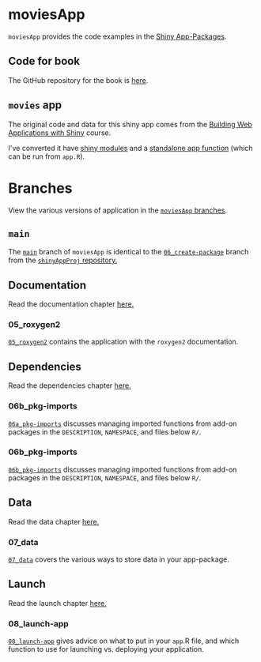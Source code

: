 # moviesApp 

`moviesApp` provides the code examples in the [Shiny App-Packages](https://mjfrigaard.github.io/shinyap/).

## Code for book 

The GitHub repository for the book is [here](https://github.com/mjfrigaard/shinyap).

## `movies` app

The original code and data for this shiny app comes from the [Building Web Applications with Shiny](https://rstudio-education.github.io/shiny-course/) course. 

I've converted it have [shiny modules](https://shiny.posit.co/r/articles/improve/modules/) and a [standalone app function](https://mastering-shiny.org/scaling-packaging.html#converting-an-existing-app) (which can be run from `app.R`).

# Branches 

View the various versions of application in the [`moviesApp` branches](https://github.com/mjfrigaard/moviesApp/branches/all).

## `main`

The [`main`](https://github.com/mjfrigaard/moviesApp/tree/main) branch of `moviesApp` is identical to the [`06_create-package`](https://github.com/mjfrigaard/shinyAppProj/tree/06_create-package) branch from the [`shinyAppProj` repository.](https://github.com/mjfrigaard/shinyAppProj/)

## Documentation 

Read the documentation chapter [here.](https://mjfrigaard.github.io/shinyap/document.html)

### 05_roxygen2

[`05_roxygen2`](https://github.com/mjfrigaard/moviesApp/tree/05_roxygen2) contains the application with the `roxygen2` documentation.

## Dependencies 

Read the dependencies chapter [here.](https://mjfrigaard.github.io/shinyap/dependencies.html)

### 06b_pkg-imports

[`06a_pkg-imports`](https://github.com/mjfrigaard/moviesApp/tree/06a_pkg-imports) discusses managing imported functions from add-on packages in the `DESCRIPTION`, `NAMESPACE`, and files below `R/`.

### 06b_pkg-imports

[`06b_pkg-imports`](https://github.com/mjfrigaard/moviesApp/tree/06b_pkg-imports) discusses managing imported functions from add-on packages in the `DESCRIPTION`, `NAMESPACE`, and files below `R/`.

## Data 

Read the data chapter [here.](https://mjfrigaard.github.io/shinyap/data.html)

### 07_data

[`07_data`](https://github.com/mjfrigaard/moviesApp/tree/07_data) covers the various ways to store data in your app-package.

## Launch 

Read the launch chapter [here.](https://mjfrigaard.github.io/shinyap/launch.html)

### 08_launch-app

[`08_launch-app`](https://github.com/mjfrigaard/moviesApp/tree/08_launch-app) gives advice on what to put in your `app`.R file, and which function to use for launching vs. deploying your application.
